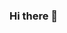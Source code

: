 ### Hi there 👋

<!--
**refsv/refsv** is a ✨ _special_ ✨ repository because its `README.md` (this file) appears on your GitHub profile.

  **Я в детстве так мечтал стать космонавтом, но в результате стал Космосом(c) Идущий к реке**



- 🔭 I’m currently working on 
- 🌱 I’m currently learning at the Odesa Mechnikov National University
- 👯 I’m looking to collaborate on for joint development. I am open to any project, the main thing is practice :)
- ⚡ Fun fact: ...
-->
